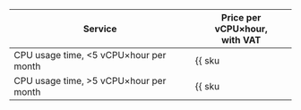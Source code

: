 | Service | Price per vCPU×hour, <br>with VAT |
| ---- | ---- |
| CPU usage time, <5 vCPU×hour per month | {{ sku|RUB|serverless.containers.compute.cpu|string }} |
| CPU usage time, >5 vCPU×hour per month | {{ sku|RUB|serverless.containers.compute.cpu|pricingRate.5|string }} |
